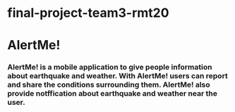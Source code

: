 # final-project-team3-rmt20
# AlertMe!
### AlertMe! is a mobile application to give people information about earthquake and weather. With AlertMe! users can report and share the conditions surrounding them. AlertMe! also provide notffication about earthquake and weather near the user.

